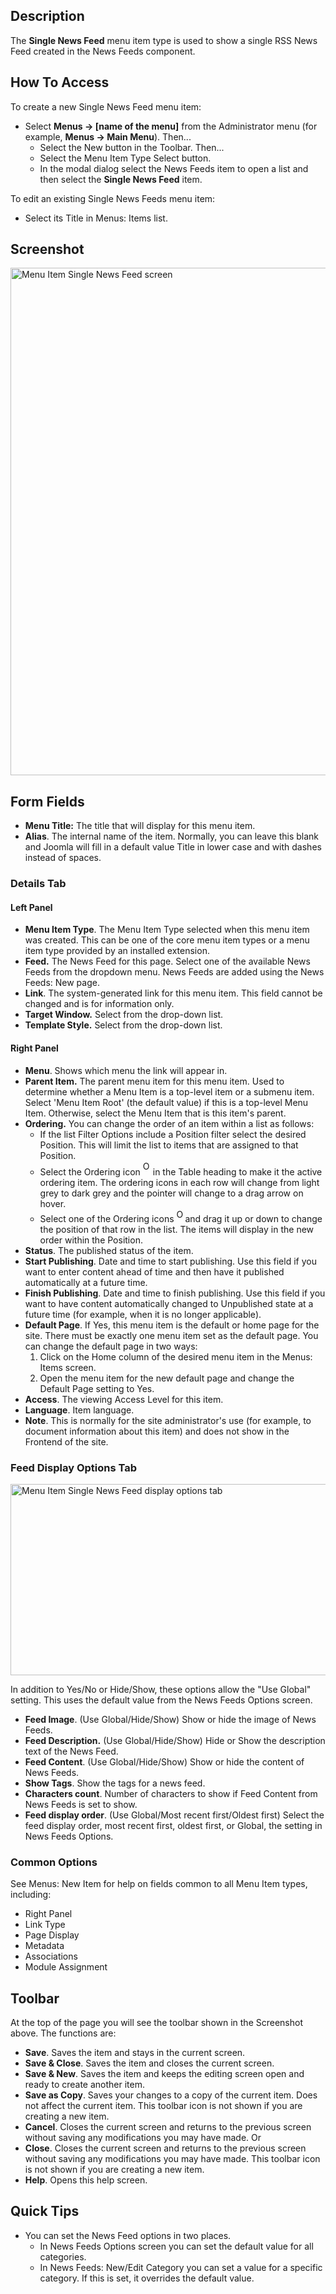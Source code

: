 <!-- Filename: Help4.x:Menu_Item:_Single_News_Feed / Display title: Menu Item: Single News Feed -->

## Description

The **Single News Feed** menu item type is used to show a single RSS
News Feed created in the News Feeds component.

## How To Access

To create a new Single News Feed menu item:

- Select **Menus → \[name of the menu\]** from the Administrator
  menu (for example, **Menus → Main Menu**). Then...
  - Select the New button in the Toolbar. Then...
  - Select the Menu Item Type Select button.
  - In the modal dialog select the News Feeds item to open a list and
    then select the **Single News Feed** item.

To edit an existing Single News Feeds menu item:

- Select its Title in Menus: Items list.

## Screenshot

<img
src="https://docs.joomla.org/images/2/2c/Help-4x-Menus-Menu-Item-News-Feed-Single-News-Feed-screen-en.png"
decoding="async" data-file-width="800" data-file-height="812"
width="800" height="812"
alt="Menu Item Single News Feed screen" />

## Form Fields

- **Menu Title:** The title that will display for this menu item.
- **Alias**. The internal name of the item. Normally, you can leave this
  blank and Joomla will fill in a default value Title in lower case and
  with dashes instead of spaces.

### Details Tab

#### Left Panel

- **Menu Item Type**. The Menu Item Type selected when this menu item
  was created. This can be one of the core menu item types or a menu
  item type provided by an installed extension.
- **Feed.** The News Feed for this page. Select one of the available
  News Feeds from the dropdown menu. News Feeds are added using the
  News Feeds: New page.
- **Link**. The system-generated link for this menu item. This field
  cannot be changed and is for information only.
- **Target Window.** Select from the drop-down list.
- **Template Style.** Select from the drop-down list.

#### Right Panel

- **Menu**. Shows which menu the link will appear in.
- **Parent Item.** The parent menu item for this menu item. Used to
  determine whether a Menu Item is a top-level item or a submenu item.
  Select 'Menu Item Root' (the default value) if this is a top-level
  Menu Item. Otherwise, select the Menu Item that is this item's parent.
- **Ordering.** You can change the order of an item within a list as
  follows:
  - If the list Filter Options include a Position filter select the
    desired Position. This will limit the list to items that are
    assigned to that Position.
  - Select the Ordering icon <img
    src="https://docs.joomla.org/images/e/ee/Help30-Ordering-colheader-icon.png"
    decoding="async" data-file-width="12" data-file-height="23" width="12"
    height="23" alt="Ordering column header icon" /> in the Table
    heading to make it the active ordering item. The ordering icons in
    each row will change from light grey to dark grey and the pointer
    will change to a drag arrow on hover.
  - Select one of the Ordering icons <img
    src="https://docs.joomla.org/images/8/87/Help30-Ordering-colheader-grab-bar-icon.png"
    decoding="async" data-file-width="10" data-file-height="21" width="10"
    height="21" alt="Ordering drag icon" /> and
    drag it up or down to change the position of that row in the list.
    The items will display in the new order within the Position.
- **Status**. The published status of the item.
- **Start Publishing**. Date and time to start publishing. Use this
  field if you want to enter content ahead of time and then have it
  published automatically at a future time.
- **Finish Publishing**. Date and time to finish publishing. Use this
  field if you want to have content automatically changed to Unpublished
  state at a future time (for example, when it is no longer applicable).
- **Default Page**. If Yes, this menu item is the default or home page
  for the site. There must be exactly one menu item set as the default
  page. You can change the default page in two ways:
  1.  Click on the Home column of the desired menu item in the Menus: Items
      screen.
  2.  Open the menu item for the new default page and change the Default
      Page setting to Yes.
- **Access**. The viewing Access  Level   for this item.
- **Language**. Item language.
- **Note**. This is normally for the site administrator's use (for
  example, to document information about this item) and does not show in
  the Frontend of the site.

### Feed Display Options Tab

<img
src="https://docs.joomla.org/images/1/1e/Help-4x-Menus-Menu-Item-News-Feeds-Single-feed-display-options-parameters-en.png"
decoding="async" data-file-width="600" data-file-height="306"
width="600" height="306"
alt="Menu Item Single News Feed display options tab" />

In addition to Yes/No or Hide/Show, these options allow the "Use Global"
setting. This uses the default value from the News Feeds Options
screen.

- **Feed Image**. (Use Global/Hide/Show) Show or hide the image of News
  Feeds.
- **Feed Description.** (Use Global/Hide/Show) Hide or Show the
  description text of the News Feed.
- **Feed Content**. (Use Global/Hide/Show) Show or hide the content of
  News Feeds.
- **Show Tags**. Show the tags for a news feed.
- **Characters count**. Number of characters to show if Feed Content
  from News Feeds is set to show.
- **Feed display order**. (Use Global/Most recent first/Oldest first)
  Select the feed display order, most recent first, oldest first, or
  Global, the setting in News Feeds Options.

### Common Options

See Menus: New Item for help on fields common to all Menu Item types, including:

- Right Panel
- Link Type
- Page Display
- Metadata
- Associations
- Module Assignment

## Toolbar

At the top of the page you will see the toolbar shown in the
Screenshot above. The functions are:

- **Save**. Saves the item and stays in the current screen.
- **Save & Close**. Saves the item and closes the current screen.
- **Save & New**. Saves the item and keeps the editing screen open and
  ready to create another item.
- **Save as Copy**. Saves your changes to a copy of the current item.
  Does not affect the current item. This toolbar icon is not shown if
  you are creating a new item.
- **Cancel**. Closes the current screen and returns to the previous
  screen without saving any modifications you may have made. Or
- **Close**. Closes the current screen and returns to the previous
  screen without saving any modifications you may have made. This
  toolbar icon is not shown if you are creating a new item.
- **Help**. Opens this help screen.

## Quick Tips

- You can set the News Feed options in two places.
  - In News Feeds Options
    screen you can set the default value for all categories.
  - In News Feeds: New/Edit Category
    you can set a value for a specific category. If this is set, it
    overrides the default value.
